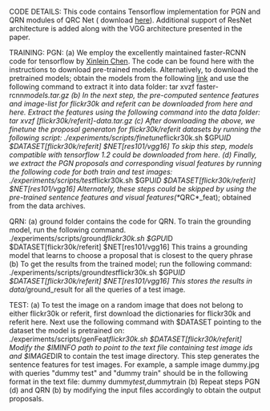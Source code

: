<p>CODE DETAILS:
    This code contains Tensorflow implementation for PGN and QRN modules of QRC Net ( download <a href="https://arxiv.org/pdf/1708.01676">here</a>). Additional
    support of ResNet architecture is added along with the VGG architecture presented in the paper.</p>

<p>TRAINING:
  PGN:
    (a) We employ the excellently maintained faster-RCNN code for tensorflow by <a href="https://github.com/endernewton/tf-faster-rcnn">Xinlein Chen</a>. The code can be found here with the instructions to download pre-trained models. Alternatively, to download the pretrained models; obtain the models from the following <a href="https://drive.google.com/file/d/1hDZF-6e5LXEEuhcBrIJhZ4AcKtaAjfRB/view?usp=sharing">link</a> and use the following command to extract it into data folder:
            tar xvzf faster-rcnn<em>models.tar.gz
    (b) In the next step, the pre-computed sentence features and image-list for flickr30k and referit can be downloaded
    from here and here. Extract the features using the following command into the data folder:
        tar xvzf [flickr30k/referit]-data.tar.gz
    (c) After downloading the above, we finetune the proposal generaton for flickr30k/referit datasets by
    running the following script:
            ./experiments/scripts/finetune</em>flickr30k.sh $GPU<em>ID $DATASET[flickr30k/referit] $NET[res101/vgg16]
        To skip this step, models compatible with tensorflow 1.2 could be downloaded from here.
    (d) Finally, we extract the PGN proposals and corresponding visual features by running the following code for both
    train and test images:
            ./experiments/scripts/test</em>flickr30k.sh $GPU<em>ID $DATASET[flickr30k/referit] $NET[res101/vgg16]
        Alternately, these steps could be skipped by using the pre-trained sentence features and visual features(*</em>QRC*_feat);
        obtained from the data archives.</p>

<p>QRN:
    (a) ground folder contains the code for QRN. To train the grounding model, run the following command.
            ./experiments/scripts/ground<em>flickr30k.sh $GPU</em>ID $DATASET[flickr30k/referit] $NET[res101/vgg16]
        This trains a grounding model that learns to choose a proposal that is closest to the query phrase
    (b) To get the results from the trained model; run the following command:
            ./experiments/scripts/ground<em>test</em>flickr30k.sh $GPU<em>ID $DATASET[flickr30k/referit] $NET[res101/vgg16]
        This stores the results in data/<dataset></em>ground_result for all the queries of a test image.</p>

<p>TEST:
    (a) To test the image on a random image that does not belong to either flickr30k or referit, first download the
    dictionaries for flickr30k and referit here. Next use the following command with $DATASET pointing to the dataset
    the model is pretrained on:
            ./experiments/scripts/genFeat<em>flickr30k.sh  $DATASET[flickr30k/referit]
    Modify the $IMINFO path to point to the text file containing test image ids and $IMAGE</em>DIR to contain the test image
    directory. This step generates the sentence features for test images. 
        For example, a sample image dummy.jpg with queries "dummy test" and "dummy train" should be in the following
        format in the text file:
            dummy dummy<em>test,dummy</em>train
    (b) Repeat steps PGN (d) and QRN (b) by modifying the input files accordingly to obtain the output proposals.</p>
